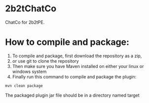 # 2b2tChatCo
ChatCo for 2b2tPE.

# How to compile and package:
1. To compile and package, first download the repository as a zip,  
2. or use git to clone the repository
3. Then make sure you have Maven installed on either your linux or windows system
4. Finally run this command to compile and package the plugin: 
```bash
mvn clean package
```
The packaged plugin jar file should be in a directory named target

